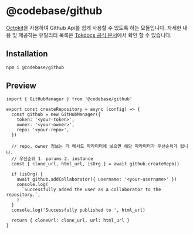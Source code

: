 # @codebase/github

[Octokit](https://github.com/octokit)을 사용하여 Github Api를 쉽게 사용할 수 있도록 하는 모듈입니다.
자세한 내용 및 제공하는 유틸리티 목록은 [Tokdocs 공식 문서](https://www.codebase.page/docs/github)에서 확인 할 수 있습니다.

## Installation

```bash
npm i @codebase/github
```

## Preview

```tsx
import { GitHubManager } from '@codebase/github'

export const createRepository = async (config) => {
  const github = new GitHubManager({
    token: '<your-token>',
    owner: '<your-owner>',
    repo: '<your-repo>',
  })

  // repo, owner 정보는 각 메서드 파라미터에 넣으면 해당 파라미터가 우선순위가 됩니다.
  // 우선순위 1. params 2. instance
  const { clone_url, html_url, isOrg } = await github.createRepo()

  if (isOrg) {
    await github.addCollaborator({ username: '<your-username>' })
    console.log(
      `Successfully added the user as a collaborator to the repository.`,
    )
  }
  console.log('Successfully published to ', html_url)

  return { cloneUrl: clone_url, url: html_url }
}
```
